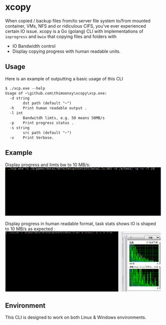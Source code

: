 # xcopy

When copied / backup files from/to server file system to/from mounted container, VMs, NFS and or ridiculous CIFS, you've ever experienced certain IO issue.
xcopy is a Go (golang) CLI with implementations of `ioprogress` and `bwio` that copying files and folders with

* IO Bandwidth control
* Display copying progress with human readable units.

## Usage

Here is an example of outputting a basic usage of this CLI

```
$ ./xcp.exe --help
Usage of ~\github.com\thimoonxy\xcopy\xcp.exe:
  -d string
        dst path (default "~")
  -h    Print human readable output .
  -l int
        Bandwitdh limts, e.g. 50 means 50MB/s
  -p    Print progress status .
  -s string
        src path (default "~")
  -v    Print Verbose.

```

## Example

Display progress and limts bw to 10 MB/s:
![Progress](https://github.com/thimoonxy/xcopy/blob/master/1.gif)

Display progress in human readable format, task stats shows IO is shaped to 10 MB/s as expected :
![Progress](https://github.com/thimoonxy/xcopy/blob/master/2.gif)

## Environment

This CLI is designed to work on both Linux & Windows environments.
